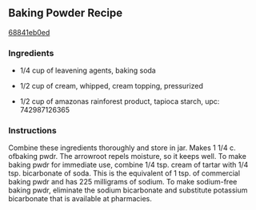 ## Baking Powder Recipe

[68841eb0ed](http://cookeatshare.com/recipes/baking-powder-76148)

### Ingredients

 - 1/4 cup of leavening agents, baking soda

 - 1/2 cup of cream, whipped, cream topping, pressurized

 - 1/2 cup of amazonas rainforest product, tapioca starch, upc: 742987126365

### Instructions

Combine these ingredients thoroughly and store in jar. Makes 1 1/4 c. ofbaking pwdr. The arrowroot repels moisture, so it keeps well. To make baking pwdr for immediate use, combine 1/4 tsp. cream of tartar with 1/4 tsp. bicarbonate of soda. This is the equivalent of 1 tsp. of commercial baking pwdr and has 225 milligrams of sodium. To make sodium-free baking pwdr, eliminate the sodium bicarbonate and substitute potassium bicarbonate that is available at pharmacies.